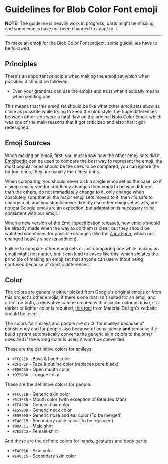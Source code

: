 # Guidelines for Blob Color Font emoji
**NOTE:** The guideline is heavily work in progress, parts might be missing and some emojis have not been changed to adapt to it.

----------

To make an emoji for the Blob Color Font project, some guidelines have to be followed.

## Principles
There's an important principle when making the emoji set which when possible, it should be followed:
- Even your grandma can use the emojis and trust what it actually means when sending one.

This means that this emoji set should be like what other emoji sets show as close as possible while trying to keep the blob style, the huge differences between other sets were a fatal flaw on the original Noto Color Emoji, which was one of the main reasons that it got criticized and also that it got redesigned.

## Emoji Sources
When making an emoji, first, you must know how the other emoji sets did it, [Emojipedia](https://emojipedia.org) can be used to compare the best way to represent the emoji, the most popular ones should be the ones to be compared, you can ignore the bottom ones, they are usually the oldest ones.

When comparing, you should never pick a single emoji set as the base, so if a single major vendor suddently changes their emoji to be way different than the others, do not immediately change to it, only change when absolutely sure that all the major emoji sets moved to it, then it's safe to change to it, and you should never directly use other emoji set assets, pre-nougat Google emoji are an expection, but adaptation is necessary to be consistent with our emoji.

When a new version of the Emoji specification releases, new emojis should be already made when the way to do them is clear, but they should be watched sometimes for possible changes (like the [Zany Face](https://emojipedia.org/grinning-face-with-one-large-and-one-small-eye/), which got changed heavily since its addition).

Failure to compare other emoji sets or just comparing one while making an emoji might not matter, but it can lead to cases like [this](https://emojipedia.org/google/android-4.4/yellow-heart/), which violates the principle of making an emoji set that anyone can use without being confused because of drastic differences.

## Color
The colors are generally either picked from Google's original emojis or from this project's other emojis, if there's one that isn't suited for an emoji and aren't on both, a derivative can be created with a similar color as base, if a darker or lighter color is required, [this tool](https://material.io/design/color/the-color-system.html#tools-for-picking-colors) from Material Design's website should be used.

The colors for smileys and people are strict, for smileys because of consistency and for people also because of consistency **and** because the build system automatically converts the generic skin colors to the other ones and if the wrong color is used, it won't be converted.

These are the definitive colors for smileys:
- `#FCC21B` - Base & hand color
- `#2F2F2F` - Face & outline color (replaces pure black)
- `#ED6C30` - Open mouth color
- `#D7598B` - Tongue color

These are the definitive colors for people:
- `#FCC21B` - Generic skin color
- `#513F35` - Mouth color (with exception of Bearded Man)
- `#FFA000` - Generic hair color
- `#E59900` - Generic neck color
- `#E59600` - Generic nose and ear color (To be merged)
- `#E48C15` - Secondary nose color (To be replaced)
- `#00ACC1` - Male shirt
- `#7E57C2` - Female shirt

And these are the definite colors for hands, gestures and body parts:
- `#FAC036` - Skin color
- `#E48C15` - Secondary skin color